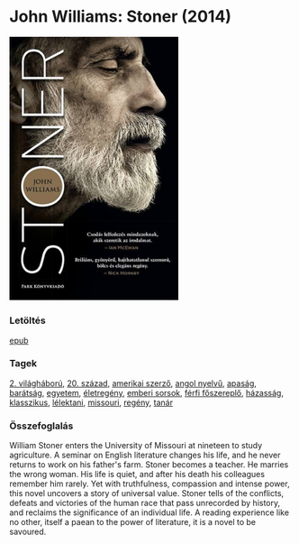 # <a name="id_1004">John Williams: Stoner (2014)</a>
<img src="https://github.com/BercziSandor/calibre_lib/raw/main/libs/main/John%20Williams/Stoner%20%281004%29/cover.jpg" alt="cover" width="300"/>

### Letöltés
[epub](https://github.com/BercziSandor/calibre_lib/raw/main/libs/main/John%20Williams/Stoner%20%281004%29/Stoner%20-%20John%20Williams.epub)

### Tagek
[2. világháború](https://github.com/berczisandor/calibre_lib/libs/main/_tags/2.%20vil%c3%a1gh%c3%a1bor%c3%ba.md), [20. század](https://github.com/berczisandor/calibre_lib/libs/main/_tags/20.%20sz%c3%a1zad.md), [amerikai szerző](https://github.com/berczisandor/calibre_lib/libs/main/_tags/amerikai%20szerz%c5%91.md), [angol nyelvű](https://github.com/berczisandor/calibre_lib/libs/main/_tags/angol%20nyelv%c5%b1.md), [apaság](https://github.com/berczisandor/calibre_lib/libs/main/_tags/apas%c3%a1g.md), [barátság](https://github.com/berczisandor/calibre_lib/libs/main/_tags/bar%c3%a1ts%c3%a1g.md), [egyetem](https://github.com/berczisandor/calibre_lib/libs/main/_tags/egyetem.md), [életregény](https://github.com/berczisandor/calibre_lib/libs/main/_tags/%c3%a9letreg%c3%a9ny.md), [emberi sorsok](https://github.com/berczisandor/calibre_lib/libs/main/_tags/emberi%20sorsok.md), [férfi főszereplő](https://github.com/berczisandor/calibre_lib/libs/main/_tags/f%c3%a9rfi%20f%c5%91szerepl%c5%91.md), [házasság](https://github.com/berczisandor/calibre_lib/libs/main/_tags/h%c3%a1zass%c3%a1g.md), [klasszikus](https://github.com/berczisandor/calibre_lib/libs/main/_tags/klasszikus.md), [lélektani](https://github.com/berczisandor/calibre_lib/libs/main/_tags/l%c3%a9lektani.md), [missouri](https://github.com/berczisandor/calibre_lib/libs/main/_tags/missouri.md), [regény](https://github.com/berczisandor/calibre_lib/libs/main/_tags/reg%c3%a9ny.md), [tanár](https://github.com/berczisandor/calibre_lib/libs/main/_tags/tan%c3%a1r.md)

### Összefoglalás
<div>
<p>William Stoner enters the University of Missouri at nineteen to study agriculture. A seminar on English literature changes his life, and he never returns to work on his father's farm. Stoner becomes a teacher. He marries the wrong woman. His life is quiet, and after his death his colleagues remember him rarely. Yet with truthfulness, compassion and intense power, this novel uncovers a story of universal value. Stoner tells of the conflicts, defeats and victories of the human race that pass unrecorded by history, and reclaims the significance of an individual life. A reading experience like no other, itself a paean to the power of literature, it is a novel to be savoured.</p></div>


